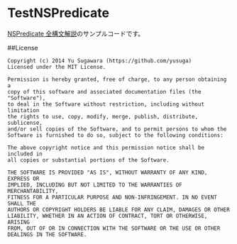 # TestNSPredicate

[NSPredicate 全構文解説](http://qiita.com/yusuga_/items/8fd531ebd8f5e72bb97b)のサンプルコードです。

##License

    Copyright (c) 2014 Yu Sugawara (https://github.com/yusuga)
    Licensed under the MIT License.

    Permission is hereby granted, free of charge, to any person obtaining a
    copy of this software and associated documentation files (the "Software"),
    to deal in the Software without restriction, including without limitation
    the rights to use, copy, modify, merge, publish, distribute, sublicense,
    and/or sell copies of the Software, and to permit persons to whom the
    Software is furnished to do so, subject to the following conditions:

    The above copyright notice and this permission notice shall be included in
    all copies or substantial portions of the Software.

    THE SOFTWARE IS PROVIDED "AS IS", WITHOUT WARRANTY OF ANY KIND, EXPRESS OR
    IMPLIED, INCLUDING BUT NOT LIMITED TO THE WARRANTIES OF MERCHANTABILITY,
    FITNESS FOR A PARTICULAR PURPOSE AND NON-INFRINGEMENT. IN NO EVENT SHALL THE
    AUTHORS OR COPYRIGHT HOLDERS BE LIABLE FOR ANY CLAIM, DAMAGES OR OTHER
    LIABILITY, WHETHER IN AN ACTION OF CONTRACT, TORT OR OTHERWISE, ARISING
    FROM, OUT OF OR IN CONNECTION WITH THE SOFTWARE OR THE USE OR OTHER
    DEALINGS IN THE SOFTWARE.
